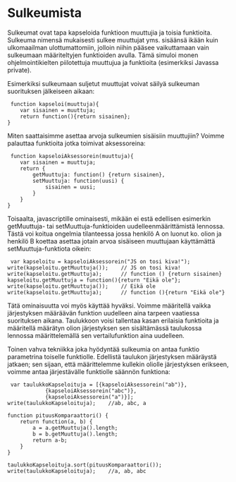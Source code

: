 Sulkeumista
========

Sulkeumat ovat tapa kapseloida funktioon muuttujia ja toisia funktioita. Sulkeuma nimensä mukaisesti sulkee muuttujat yms. sisäänsä ikään kuin ulkomaailman ulottumattomiin, jolloin niihin pääsee vaikuttamaan vain sulkeumaan määriteltyjen funktioiden avulla. Tämä simuloi monen ohjelmointikielten piilotettuja muuttujua ja funktioita (esimerkiksi Javassa private).

Esimerkiksi sulkeumaan suljetut muuttujat voivat säilyä sulkeuman suorituksen jälkeiseen aikaan:
<pre><code> function kapseloi(muuttuja){
	var sisainen = muuttuja;
	return function(){return sisainen};
}
</code></pre>


Miten saattaisimme asettaa arvoja sulkeumien sisäisiin muuttujiin? Voimme palauttaa funktioita jotka toimivat aksessoreina:
<pre><code> function kapseloiAksessorein(muuttuja){
	var sisainen = muuttuja;
	return {
		getMuuttuja: function() {return sisainen},
		setMuuttuja: function(uusi) {
			sisainen = uusi;
		}
	}
}
</code></pre>


Toisaalta, javascriptille ominaisesti, mikään ei estä edellisen esimerkin getMuuttuja- tai setMuuttuja-funktioiden uudelleenmäärittämistä lennossa. Tästä voi koitua ongelmia tilanteessa jossa henkilö A on luonut ko. olion ja henkilö B koettaa asettaa jotain arvoa sisäiseen muuttujaan käyttämättä setMuuttuja-funktiota oikein:

<pre><code> var kapseloitu = kapseloiAksessorein("JS on tosi kiva!");
write(kapseloitu.getMuuttuja());	// JS on tosi kiva!
write(kapseloitu.getMuuttuja);		// function () {return sisainen}
kapseloitu.getMuuttuja = function(){return "Eikä ole"};
write(kapseloitu.getMuuttuja());	// Eikä ole
write(kapseloitu.getMuuttuja);		// function (){return "Eikä ole"}
</code></pre>

Tätä ominaisuutta voi myös käyttää hyväksi. Voimme määritellä vaikka järjestyksen määräävän funktion uudelleen aina tarpeen vaatiessa suorituksen aikana. Taulukkoon voisi tallentaa kasan erilaisia funktioita ja määritellä määrätyn olion järjestyksen sen sisältämässä taulukossa lennossa määrittelemällä sen vertailufunktion aina uudelleen.

Toinen vahva tekniikka joka hyödyntää sulkeumia on antaa funktio parametrina toiselle funktiolle. Edellistä taulukon järjestyksen määräystä jatkaen; sen sijaan, että määrittelemme kullekin oliolle järjestyksen erikseen, voimme antaa järjestävälle funktiolle säännön funktiona:

<pre><code> var taulukkoKapseloituja = [{kapseloiAksessorein("ab")},
			{kapseloiAksessorein("abc")},
			{kapseloiAksessorein("a")}];
write(taulukkoKapseloituja);	//ab, abc, a

function pituusKomparaattori() {
    return function(a, b) {
        a = a.getMuuttuja().length;
        b = b.getMuuttuja().length;
        return a-b;
    }
}

taulukkoKapseloituja.sort(pituusKomparaattori());
write(taulukkoKapseloituja);	//a, ab, abc
</code></pre> 
